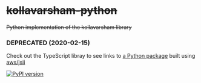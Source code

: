 # ~~kollavarsham-python~~
~~Python implementation of the kollavarsham library~~

### DEPRECATED (2020-02-15)
Check out the TypeScript libray to see links to [a Python package](https://pypi.org/project/kollavarsham/) built using [aws/jsii](https://github.com/aws/jsii) 

[![PyPI version][pypi-image]][pypi-url]

[pypi-image]: https://badge.fury.io/py/kollavarsham.svg
[pypi-url]: https://badge.fury.io/py/kollavarsham
